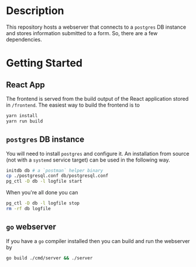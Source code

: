 # Description
This repository hosts a webserver that connects to a `postgres` DB instance and 
stores information submitted to a form. So, there are a few dependencies.

# Getting Started
## React App
The frontend is served from the build output of the React application stored in
`/frontend`. The easiest way to build the frontend is to
```bash
yarn install
yarn run build
```


## `postgres` DB instance
You will need to install `postgres` and configure it. An installation from 
source (not with a `systemd` service target) can be used in the following way.
```bash
initdb db # a `postman` helper binary
cp ./postgresql.conf db/postgresql.conf
pg_ctl -D db -l logfile start
```

When you're all done you can
```bash
pg_ctl -D db -l logfile stop
rm -rf db logfile
```

## `go` webserver
If you have a `go` compiler installed then you can build and run the webserver
by
```bash
go build ./cmd/server && ./server
```
